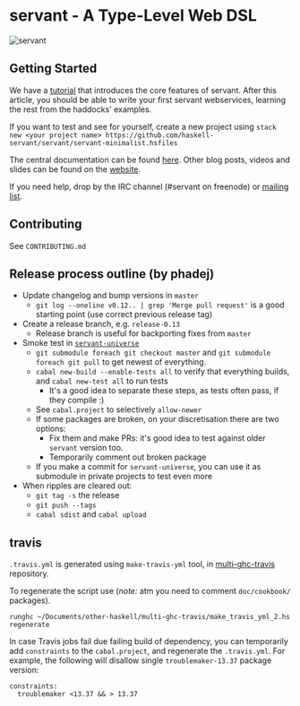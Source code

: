 # servant - A Type-Level Web DSL

![servant](https://raw.githubusercontent.com/haskell-servant/servant/master/servant.png)

## Getting Started

We have a [tutorial](http://docs.servant.dev/en/stable/tutorial/index.html) that
introduces the core features of servant. After this article, you should be able
to write your first servant webservices, learning the rest from the haddocks'
examples.

If you want to test and see for yourself, create a new project using `stack new <your project name> https://github.com/haskell-servant/servant/servant-minimalist.hsfiles`

The central documentation can be found [here](http://docs.servant.dev/).
Other blog posts, videos and slides can be found on the
[website](http://www.servant.dev/).

If you need help, drop by the IRC channel (#servant on freenode) or [mailing
list](https://groups.google.com/forum/#!forum/haskell-servant).

## Contributing

See `CONTRIBUTING.md`

## Release process outline (by phadej)

- Update changelog and bump versions in `master`
    - `git log --oneline v0.12.. | grep 'Merge pull request'` is a good starting point (use correct previous release tag)
- Create a release branch, e.g. `release-0.13`
    - Release branch is useful for backporting fixes from `master`
- Smoke test in [`servant-universe`](https://github.com/phadej/servant-universe)
    - `git submodule foreach git checkout master` and `git submodule foreach git pull` to get newest of everything.
    - `cabal new-build --enable-tests all` to verify that everything builds, and `cabal new-test all` to run tests
        - It's a good idea to separate these steps, as tests often pass, if they compile :)
    - See `cabal.project` to selectively `allow-newer`
    - If some packages are broken, on your discretisation there are two options:
        - Fix them and make PRs: it's good idea to test against older `servant` version too.
        - Temporarily comment out broken package
    - If you make a commit for `servant-universe`, you can use it as submodule in private projects to test even more
- When ripples are cleared out:
    - `git tag -s` the release
    - `git push --tags`
    - `cabal sdist` and `cabal upload`

## travis

`.travis.yml` is generated using `make-travis-yml` tool, in
[multi-ghc-travis](https://github.com/haskell-hvr/multi-ghc-travis) repository.

To regenerate the script use (*note:* atm you need to comment `doc/cookbook/` packages).

```
runghc ~/Documents/other-haskell/multi-ghc-travis/make_travis_yml_2.hs regenerate
```

In case Travis jobs fail due failing build of dependency, you can temporarily
add `constraints` to the `cabal.project`, and regenerate the `.travis.yml`.
For example, the following will disallow single `troublemaker-13.37` package version:

```
constraints:
  troublemaker <13.37 && > 13.37
```
